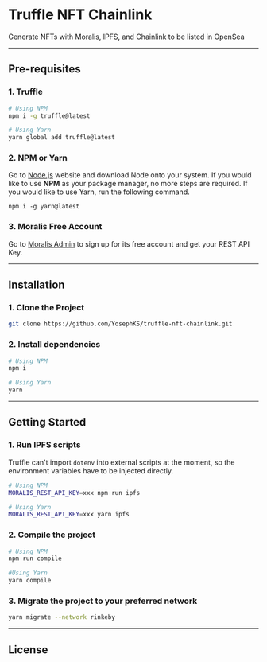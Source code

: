 # Truffle NFT Chainlink

Generate NFTs with Moralis, IPFS, and Chainlink to be listed in OpenSea

---

## Pre-requisites

### 1. Truffle

```bash
# Using NPM
npm i -g truffle@latest

# Using Yarn
yarn global add truffle@latest
```

### 2. NPM or Yarn

Go to [Node.js](https://nodejs.org/) website and download Node onto your system. If you would like to use **NPM** as your package manager, no more steps are required. If you would like to use Yarn, run the following command.

```
npm i -g yarn@latest
```

### 3. Moralis Free Account

Go to [Moralis Admin](https://admin.moralis.io/register) to sign up for its free account and get your REST API Key.

---

## Installation

### 1. Clone the Project

```bash
git clone https://github.com/YosephKS/truffle-nft-chainlink.git
```

### 2. Install dependencies

```bash
# Using NPM
npm i

# Using Yarn
yarn
```

---

## Getting Started

### 1. Run IPFS scripts

Truffle can't import `dotenv` into external scripts at the moment, so the environment variables have to be injected directly.

```bash
# Using NPM
MORALIS_REST_API_KEY=xxx npm run ipfs

# Using Yarn
MORALIS_REST_API_KEY=xxx yarn ipfs
```

### 2. Compile the project

```bash
# Using NPM
npm run compile

#Using Yarn
yarn compile
```

### 3. Migrate the project to your preferred network

```bash
yarn migrate --network rinkeby
```

---

## License
